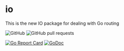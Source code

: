 # io
This is the new IO package for dealing with Go routing 

![GitHub](https://img.shields.io/github/license/fuzzingbits/io)
![GitHub pull requests](https://img.shields.io/github/issues-pr/fuzzingbits/io)

[![Go Report Card](https://goreportcard.com/badge/github.com/fuzzingsbits/io)](https://goreportcard.com/report/github.com/fuzzingsbits/io)
[![GoDoc](https://godoc.org/github.com/fuzzingsbits/io?status.svg)](http://godoc.org/github.com/fuzzingsbits/io)
